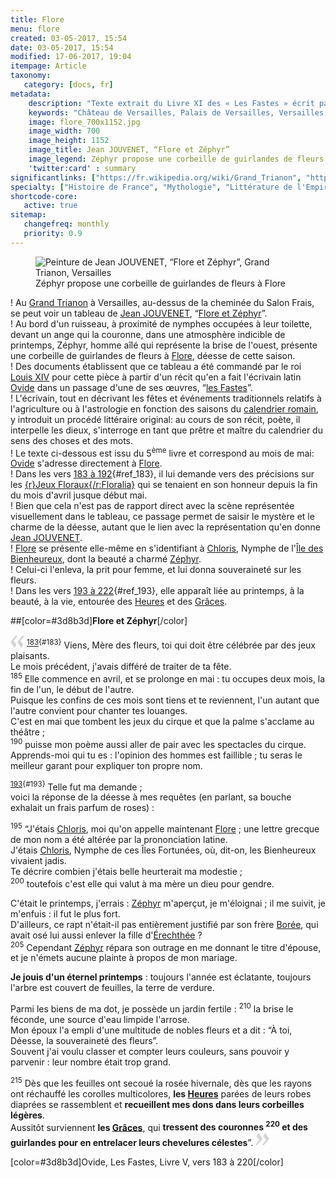 ```yaml
---
title: Flore
menu: flore
created: 03-05-2017, 15:54
date: 03-05-2017, 15:54
modified: 17-06-2017, 19:04
itempage: Article
taxonomy:
   category: [docs, fr]
metadata:
    description: "Texte extrait du Livre XI des « Les Fastes » écrit par l'écrivain latin Ovide qui a inspiré au peintre Jean JOUVENET le sujet de la toile « Flore et Zéphyr » commandé par Louis XIV pour le Salon Frais du Grand Trianon à Versailles."
    keywords: "Château de Versailles, Palais de Versailles, Versailles, Louis 14, Louis XIV, Ovide, Les Fastes, Grand Trianon, Trianon, Zéphyr, Flore, Zéphyr et Flore, Jean JOUVENET, Salon Frais"
    image: flore_700x1152.jpg
    image_width: 700
    image_height: 1152
    image_title: Jean JOUVENET, “Flore et Zéphyr”
    image_legend: Zéphyr propose une corbeille de guirlandes de fleurs à Flore
    'twitter:card' : summary
significantlinks: ["https://fr.wikipedia.org/wiki/Grand_Trianon", "https://fr.wikipedia.org/wiki/Jean_Jouvenet", "https://fr.wikipedia.org/wiki/Ovide", "https://fr.wikipedia.org/wiki/Flore_(mythologie)", "https://fr.wikipedia.org/wiki/Fastes", "https://fr.wikipedia.org/wiki/Chloris_(nymphe)", "https://fr.wikipedia.org/wiki/Zéphyr", "https://fr.wikipedia.org/wiki/Louis_XIV"]
specialty: ["Histoire de France", "Mythologie", "Littérature de l'Empire Romain", "Culture de la cour de France", "Palais de Versailles", "Château de Versailles", "Grand Trianon", "Peinture française du XVIIème siècle", "Jean JOUVENET", "Flore", "Zéphyr", "Flore et Zéphyr"]
shortcode-core:
   active: true
sitemap:
   changefreq: monthly
   priority: 0.9
---
```

<figure><picture>
<source
sizes="(max-width: 767px) 98vw, (min-width: 959px) 50vw, 86vw"
srcset="
/user/sites/docs/pages/01.home/02.versailles/03.trianon/04.flore/flore-280.webp 280w,
/user/sites/docs/pages/01.home/02.versailles/03.trianon/04.flore/flore-380.webp 380w,
/user/sites/docs/pages/01.home/02.versailles/03.trianon/04.flore/flore-480.webp 480w,
/user/sites/docs/pages/01.home/02.versailles/03.trianon/04.flore/flore-640.webp 640w,
/user/sites/docs/pages/01.home/02.versailles/03.trianon/04.flore/flore_700x1152.webp 700w"
type="image/webp" />
<img
src="/user/sites/docs/pages/01.home/02.versailles/03.trianon/04.flore/flore_700x1152.jpg" title="Peinture de Jean JOUVENET, “Flore et Zéphyr”, Grand Trianon, Versailles" alt="Peinture de Jean JOUVENET, “Flore et Zéphyr”, Grand Trianon, Versailles" class="class-diane-img"
sizes="(max-width: 767px) 98vw, (min-width: 959px) 50vw, 86vw"
srcset="
/user/sites/docs/pages/01.home/02.versailles/03.trianon/04.flore/flore-280.jpg 280w,
/user/sites/docs/pages/01.home/02.versailles/03.trianon/04.flore/flore-380.jpg 380w,
/user/sites/docs/pages/01.home/02.versailles/03.trianon/04.flore/flore-480.jpg 480w,
/user/sites/docs/pages/01.home/02.versailles/03.trianon/04.flore/flore-640.jpg 640w,
/user/sites/docs/pages/01.home/02.versailles/03.trianon/04.flore/flore_700x1152.jpg 700w" id="flore_et_zephyr">
</picture><figcaption>Zéphyr propose une corbeille de guirlandes de fleurs à Flore</figcaption></figure>

! Au [Grand Trianon][1] à Versailles, au-dessus de la cheminée du Salon Frais, se peut voir un tableau de [Jean JOUVENET][2], “[Flore et Zéphyr][3]”.  
! Au bord d'un ruisseau, à proximité de nymphes occupées à leur toilette, devant un ange qui la couronne, dans une atmosphère indicible de printemps, Zéphyr, homme aîlé qui représente la brise de l'ouest, présente une corbeille de guirlandes de fleurs à [Flore][5], déesse de cette saison.  
! Des documents établissent que ce tableau a été commandé par le roi [Louis XIV][15] pour cette pièce à partir d'un récit qu'en a fait l'écrivain latin [Ovide][4] dans un passage d'une de ses œuvres, “[les Fastes][6]”.  
! L'écrivain, tout en décrivant les fêtes et événements traditionnels relatifs à l'agriculture ou à l'astrologie en fonction des saisons du [calendrier romain][16], y introduit un procédé littéraire original: au cours de son récit, poète, il interpelle les dieux, s'interroge en tant que prêtre et maître du calendrier du sens des choses et des mots.  
! Le texte ci-dessous est issu du 5<sup>ème</sup> livre et correspond au mois de mai: [Ovide][4] s'adresse directement à [Flore][5].  
! Dans les vers [183 à 192][10]{#ref_183}, il lui demande vers des précisions sur les [{r}Jeux&#160;Floraux{/r:Floralia}][7] qui se tenaient en son honneur depuis la fin du mois d'avril jusque début mai.  
! Bien que cela n'est pas de rapport direct avec la scène représentée visuellement dans le tableau, ce passage permet de saisir le mystère et le charme de la déesse, autant que le lien avec la représentation qu'en donne [Jean JOUVENET][2].  
! [Flore][5] se présente elle-même en s'identifiant à [Chloris][8], Nymphe de l'[Île des Bienheureux][14], dont la beauté a charmé [Zéphyr][9].  
! Celui-ci l'enleva, la prit pour femme, et lui donna souveraineté sur les fleurs.  
! Dans les vers [193 à 222][12]{#ref_193}, elle apparaît liée au printemps, à la beauté, à la vie, entourée des [Heures][15] et des [Grâces][16].  

##[color=#3d8b3d]**Flore et Zéphyr**[/color]  

<span><svg xmlns="http://www.w3.org/2000/svg" width="22px" height="22px" viewBox="0 0 78 78" fill="lightgrey" opacity="1"><path d="M76.5 9.0009L57.0898 32.605c-.88226 1.10283-.88226 1.54397-.88226 1.76454 0 1.10286 1.76455 3.30857 2.8674 4.632l13.0167 14.99877L61.50123 74.9545 50.4727 59.51456c-2.87047-3.97028-10.80793-15.88413-10.80793-19.19267 0-1.76458.6617-2.4263 6.6171-9.7051C60.8395 12.74754 63.04522 10.98297 70.98575 3.0455L76.5 9.00092zm-38.16172 0L18.9281 32.605c-.88228 1.10283-.88228 1.54397-.88228 1.76454 0 1.10286 1.76457 3.30857 2.86742 4.632L33.92688 54.0003 23.3395 74.9545 12.30793 59.51456C9.44053 55.54428 1.5 43.63043 1.5 40.3219c0-1.76458.6617-2.4263 6.6171-9.7051C22.67475 12.74754 24.88043 10.98297 32.82097 3.0455l5.51732 5.9554z"/></svg></span> 
<sup>[183][11]{#183}</sup> 
Viens, Mère des fleurs, toi qui doit être célébrée par des jeux plaisants.  
Le mois précédent, j'avais différé de traiter de ta fête.  
<sup>185</sup> 
Elle commence en avril, et se prolonge en mai : tu occupes deux mois, la fin de l'un, le début de l'autre.  
Puisque les confins de ces mois sont tiens et te reviennent, l'un autant que l'autre convient pour chanter tes louanges.  
C'est en mai que tombent les jeux du cirque et que la palme s'acclame au théâtre ;  
<sup>190</sup> 
puisse mon poème aussi aller de pair avec les spectacles du cirque.  
Apprends-moi qui tu es : l'opinion des hommes est faillible ; tu seras le meilleur garant pour expliquer ton propre nom.  

<sup>[193][13]{#193}</sup> 
Telle fut ma demande ;  
voici la réponse de la déesse à mes requêtes (en parlant, sa bouche exhalait un frais parfum de roses) :  

<sup>195</sup> 
“J'étais [Chloris][8], moi qu'on appelle maintenant [Flore][5] ; une lettre grecque de mon nom a été altérée par la prononciation latine.  
J'étais [Chloris][8], Nymphe de ces Îles Fortunées, où, dit-on, les Bienheureux vivaient jadis.  
Te décrire combien j'étais belle heurterait ma modestie ;  
<sup>200</sup> 
toutefois c'est elle qui valut à ma mère un dieu pour gendre.

C'était le printemps, j'errais : [Zéphyr][9] m'aperçut, je m'éloignai ; il me suivit, je m'enfuis : il fut le plus fort.  
D'ailleurs, ce rapt n'était-il pas entièrement justifié par son frère [Borée][17], qui avait osé lui aussi enlever la fille d'[Érechthée][18] ?  
<sup>205</sup>
Cependant [Zéphyr][9] répara son outrage en me donnant le titre d'épouse, et je n'émets aucune plainte à propos de mon mariage.  

**Je jouis d'un éternel printemps** : toujours l'année est éclatante, toujours l'arbre est couvert de feuilles, la terre de verdure.  

Parmi les biens de ma dot, je possède un jardin fertile : 
<sup>210</sup> 
la brise le féconde, une source d'eau limpide l'arrose.  
Mon époux l'a empli d'une multitude de nobles fleurs et a dit : “À toi, Déesse, la souveraineté des fleurs”.  
Souvent j'ai voulu classer et compter leurs couleurs, sans pouvoir y parvenir : leur nombre était trop grand.  

<sup>215</sup>
Dès que les feuilles ont secoué la rosée hivernale, dès que les rayons ont réchauffé les corolles multicolores, 
**les [Heures][15]** parées de leurs robes diaprées se rassemblent et **recueillent mes dons dans leurs corbeilles légères**.  
Aussitôt surviennent **les [Grâces][16]**, qui **tressent des couronnes 
<sup>220</sup>
et des guirlandes pour en entrelacer leurs chevelures célestes**”. 
 <span><svg xmlns="http://www.w3.org/2000/svg" width="22px" height="22px" viewBox="0 0 78 78" fill="lightgrey" opacity="1"><path d="M1.5 68.9991L20.9102 45.395c.88226-1.10283.88226-1.54397.88226-1.76454 0-1.10286-1.76455-3.30857-2.8674-4.632L5.90836 23.9997 16.49877 3.0455 27.5273 18.48544c2.87047 3.97028 10.80793 15.88413 10.80793 19.19267 0 1.76458-.6617 2.4263-6.6171 9.7051C17.1605 65.25246 14.95478 67.01703 7.01425 74.9545L1.5 68.99908zm38.16172 0L59.0719 45.395c.88228-1.10283.88228-1.54397.88228-1.76454 0-1.10286-1.76457-3.30857-2.86742-4.632L44.07312 23.9997 54.6605 3.0455l11.03157 15.43992C68.55947 22.45572 76.5 34.36957 76.5 37.6781c0 1.76458-.6617 2.4263-6.6171 9.7051C55.32526 65.25246 53.11957 67.01703 45.17904 74.9545l-5.51732-5.9554z"/></svg></span>  

[color=#3d8b3d]Ovide, Les Fastes, Livre V, vers 183 à 220[/color]  

[1]: https://fr.wikipedia.org/wiki/Grand_Trianon "https://fr.wikipedia.org/wiki/Grand Trianon"
[2]: https://fr.wikipedia.org/wiki/Jean_Jouvenet "https://fr.wikipedia.org/wiki/Jean_Jouvenet"
[3]: ./#flore_et_zephyr "Flore et Zéphyr"
[4]: https://fr.wikipedia.org/wiki/Ovide "https://fr.wikipedia.org/wiki/Ovide"
[5]: https://fr.wikipedia.org/wiki/Flore_(mythologie) "https://fr.wikipedia.org/wiki/Iris_(mythologie)"
[6]: https://fr.wikipedia.org/wiki/Fastes "https://fr.wikipedia.org/wiki/Fastes"
[7]: https://fr.wikipedia.org/wiki/Jeux_floraux "https://fr.wikipedia.org/wiki/Jeux_floraux"
[8]: https://fr.wikipedia.org/wiki/Chloris_(nymphe) "https://fr.wikipedia.org/wiki/Chloris_(nymphe)"
[9]: https://fr.wikipedia.org/wiki/Zéphyr "https://fr.wikipedia.org/wiki/Zéphyr"
[10]: ./#183
[11]: ./#ref_183
[12]: ./#193
[13]: ./#ref_193
[14]: https://fr.wikipedia.org/wiki/Îles_des_Bienheureux "https://fr.wikipedia.org/wiki/Îles_des_Bienheureux"
[15]: https://fr.wikipedia.org/wiki/Louis_XIV "https://fr.wikipedia.org/wiki/Louis_XIV"
[16]: https://fr.wikipedia.org/wiki/Calendrier_romain "https://fr.wikipedia.org/wiki/Calendrier_romain"
[17]: https://fr.wikipedia.org/wiki/Borée "https://fr.wikipedia.org/wiki/Borée"
[18]: https://fr.wikipedia.org/wiki/Érechthée "https://fr.wikipedia.org/wiki/Érechthée"